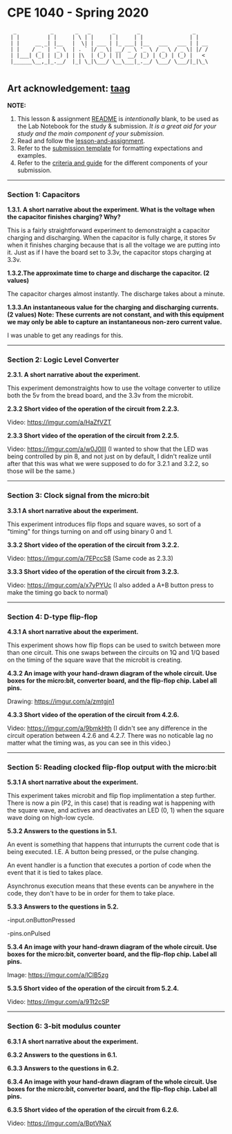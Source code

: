 # CPE 1040 - Spring 2020
```
  _           _       _   _       _       _                 _    
 | |         | |     | \ | |     | |     | |               | |   
 | |     __ _| |__   |  \| | ___ | |_ ___| |__   ___   ___ | | __
 | |    / _` | '_ \  | . ` |/ _ \| __/ _ \ '_ \ / _ \ / _ \| |/ /
 | |___| (_| | |_) | | |\  | (_) | ||  __/ |_) | (_) | (_) |   < 
 |______\__,_|_.__/  |_| \_|\___/ \__\___|_.__/ \___/ \___/|_|\_\
                                                                                                                      
```
Art acknowledgement: [taag](http://patorjk.com/software/taag/)
---

**NOTE:** 
1. This lesson & assignment [README](README.md) is _intentionally_ blank, to be used as the Lab Notebook for the study & submission. _It is a great aid for your study and the main component of your submission._
2. Read and follow the [lesson-and-assignment](lesson-and-assignment.md).
2. Refer to the [submission template](submission-template.md) for formatting expectations and examples. 
4. Refer to the [criteria and guide](criteria-and-guide.md) for the different components of your submission.
---

### Section 1: Capacitors

**1.3.1. A short narrative about the experiment. What is the voltage when the capacitor finishes charging? Why?**  

This is a fairly straightforward experiment to demonstraight a capacitor charging and discharging. When the capacitor is        fully charge, it stores 5v when it finishes charging because that is all the voltage we are putting into it. Just as if I have the board set to 3.3v, the capacitor stops charging at 3.3v.

**1.3.2.The approximate time to charge and discharge the capacitor. (2 values)**

The capacitor charges almost instantly. The discharge takes about a minute.

**1.3.3.An instantaneous value for the charging and discharging currents. (2 values) Note: These currents are not constant, and with this equipment we may only be able to capture an instantaneous non-zero current value.**

I was unable to get any readings for this.

---
### Section 2: Logic Level Converter

**2.3.1. A short narrative about the experiment.**

This experiment demonstraights how to use the voltage converter to utilize both the 5v from the bread board, and the 3.3v from the microbit.

**2.3.2 Short video of the operation of the circuit from 2.2.3.**

Video: https://imgur.com/a/HaZfVZT

**2.3.3 Short video of the operation of the circuit from 2.2.5.**

Video: https://imgur.com/a/w0J0IIl (I wanted to show that the LED was being controlled by pin 8, and not just on by default, I didn't realize until after that this was what we were supposed to do for 3.2.1 and 3.2.2, so those will be the same.)

---
### Section 3: Clock signal from the micro:bit

**3.3.1 A short narrative about the experiment.**

This experiment introduces flip flops and square waves, so sort of a "timing" for things turning on and off using binary 0 and 1.

**3.3.2 Short video of the operation of the circuit from 3.2.2.**

Video: https://imgur.com/a/7EPccS8 (Same code as 2.3.3)

**3.3.3 Short video of the operation of the circuit from 3.2.3.**

Video: https://imgur.com/a/x7yPYUc (I also added a A+B button press to make the timing go back to normal)

---
### Section 4: D-type flip-flop

**4.3.1 A short narrative about the experiment.**

This experiment shows how flip flops can be used to switch between more than one circuit. This one swaps between the circuits on 1Q and 1/Q based on the timing of the square wave that the microbit is creating.

**4.3.2 An image with your hand-drawn diagram of the whole circuit. Use boxes for the micro:bit, converter board, and the flip-flop chip. Label all pins.**

Drawing: https://imgur.com/a/zmtgjn1

**4.3.3 Short video of the operation of the circuit from 4.2.6.**

Video: https://imgur.com/a/9bmkHth (I didn't see any difference in the circuit operation between 4.2.6 and 4.2.7. There was no noticable lag no matter what the timing was, as you can see in this video.)

---
### Section 5: Reading clocked flip-flop output with the micro:bit

**5.3.1 A short narrative about the experiment.**

This experiment takes microbit and flip flop implimentation a step further. There is now a pin (P2, in this case) that is reading wat is happening with the square wave, and actives and deactivates an LED (0, 1) when the square wave doing on high-low cycle.

**5.3.2 Answers to the questions in 5.1.**

An event is something that happens that inturrupts the current code that is being executed. I.E. A button being pressed, or the pulse changing.

An event handler is a function that executes a portion of code when the event that it is tied to takes place.

Asynchronus execution means that these events can be anywhere in the code, they don't have to be in order for them to take place. 

**5.3.3 Answers to the questions in 5.2.**

-input.onButtonPressed

-pins.onPulsed

**5.3.4 An image with your hand-drawn diagram of the whole circuit. Use boxes for the micro:bit, converter board, and the flip-flop chip. Label all pins.**

Image: https://imgur.com/a/lClB5zg

**5.3.5 Short video of the operation of the circuit from 5.2.4.**

Video: https://imgur.com/a/9Tt2cSP

---
### Section 6: 3-bit modulus counter

**6.3.1 A short narrative about the experiment.**

**6.3.2 Answers to the questions in 6.1.**

**6.3.3 Answers to the questions in 6.2.**

**6.3.4 An image with your hand-drawn diagram of the whole circuit. Use boxes for the micro:bit, converter board, and the flip-flop chip. Label all pins.**

**6.3.5 Short video of the operation of the circuit from 6.2.6.**

Video: https://imgur.com/a/BptVNaX

